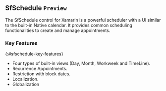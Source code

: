## SfSchedule `Preview`

The SfSchedule control for Xamarin is a powerful scheduler with a UI similar to the built-in Native calendar. It provides common scheduling functionalities to create and manage appointments. 

### Key Features
{:#sfschedule-key-features}

* Four types of built-in views (Day, Month, Workweek and TimeLine).
* Recurrence Appointments.
* Restriction with block dates. 
* Localization.
* Globalization
